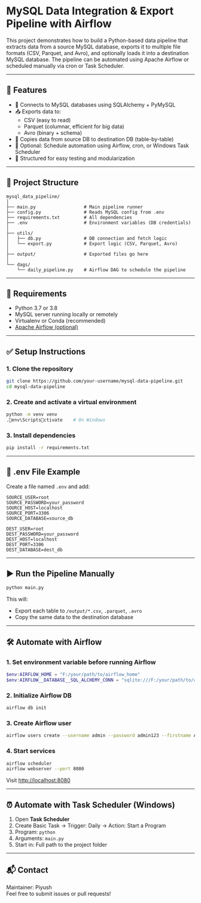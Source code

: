 # MySQL Data Integration & Export Pipeline with Airflow

This project demonstrates how to build a Python-based data pipeline that extracts data from a source MySQL database, exports it to multiple file formats (CSV, Parquet, and Avro), and optionally loads it into a destination MySQL database. The pipeline can be automated using Apache Airflow or scheduled manually via cron or Task Scheduler.

---

## 🚀 Features

- 🔌 Connects to MySQL databases using SQLAlchemy + PyMySQL
- 📤 Exports data to:
  - CSV (easy to read)
  - Parquet (columnar, efficient for big data)
  - Avro (binary + schema)
- 🔁 Copies data from source DB to destination DB (table-by-table)
- 📅 Optional: Schedule automation using Airflow, cron, or Windows Task Scheduler
- 🧪 Structured for easy testing and modularization

---

## 📁 Project Structure

```
mysql_data_pipeline/
│
├── main.py                  # Main pipeline runner
├── config.py                # Reads MySQL config from .env
├── requirements.txt         # All dependencies
├── .env                     # Environment variables (DB credentials)
│
├── utils/
│   ├── db.py                # DB connection and fetch logic
│   └── export.py            # Export logic (CSV, Parquet, Avro)
│
├── output/                  # Exported files go here
│
└── dags/
    └── daily_pipeline.py    # Airflow DAG to schedule the pipeline
```

---

## 🔧 Requirements

- Python 3.7 or 3.8
- MySQL server running locally or remotely
- Virtualenv or Conda (recommended)
- [Apache Airflow (optional)](https://airflow.apache.org/docs/)

---

## ✅ Setup Instructions

### 1. Clone the repository

```bash
git clone https://github.com/your-username/mysql-data-pipeline.git
cd mysql-data-pipeline
```

### 2. Create and activate a virtual environment

```bash
python -m venv venv
.env\Scriptsctivate    # On Windows
```

### 3. Install dependencies

```bash
pip install -r requirements.txt
```

---

## 🔐 .env File Example

Create a file named `.env` and add:

```
SOURCE_USER=root
SOURCE_PASSWORD=your_password
SOURCE_HOST=localhost
SOURCE_PORT=3306
SOURCE_DATABASE=source_db

DEST_USER=root
DEST_PASSWORD=your_password
DEST_HOST=localhost
DEST_PORT=3306
DEST_DATABASE=dest_db
```

---

## ▶️ Run the Pipeline Manually

```bash
python main.py
```

This will:
- Export each table to `/output/*.csv`, `.parquet`, `.avro`
- Copy the same data to the destination database

---

## 🛠 Automate with Airflow 

### 1. Set environment variable before running Airflow

```powershell
$env:AIRFLOW_HOME = "F:/your/path/to/airflow_home"
$env:AIRFLOW__DATABASE__SQL_ALCHEMY_CONN = "sqlite:///F:/your/path/to/airflow_home/airflow.db"
```

### 2. Initialize Airflow DB

```bash
airflow db init
```

### 3. Create Airflow user

```bash
airflow users create --username admin --password admin123 --firstname Admin --lastname User --role Admin --email admin@example.com
```

### 4. Start services

```bash
airflow scheduler
airflow webserver --port 8080
```

Visit [http://localhost:8080](http://localhost:8080)

---

## ⏰ Automate with Task Scheduler (Windows)

1. Open **Task Scheduler**
2. Create Basic Task → Trigger: Daily → Action: Start a Program
3. Program: `python`
4. Arguments: `main.py`
5. Start in: Full path to the project folder

---

## 📬 Contact

Maintainer: Piyush  
Feel free to submit issues or pull requests!


